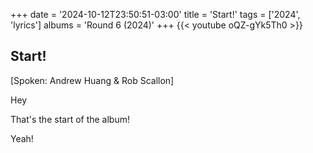 +++
date = '2024-10-12T23:50:51-03:00'
title = 'Start!'
tags = ['2024', 'lyrics']
albums = 'Round 6 (2024)'
+++
{{< youtube oQZ-gYk5Th0 >}}

## Start!

[Spoken: Andrew Huang & Rob Scallon]

Hey

That's the start of the album!

Yeah!